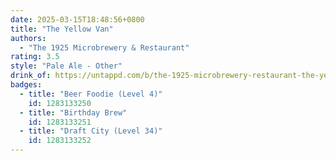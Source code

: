 ```yaml
---
date: 2025-03-15T18:48:56+0800
title: "The Yellow Van"
authors:
  - "The 1925 Microbrewery & Restaurant"
rating: 3.5
style: "Pale Ale - Other"
drink_of: https://untappd.com/b/the-1925-microbrewery-restaurant-the-yellow-van/806499
badges:
  - title: "Beer Foodie (Level 4)"
    id: 1283133250
  - title: "Birthday Brew"
    id: 1283133251
  - title: "Draft City (Level 34)"
    id: 1283133252
---
```

